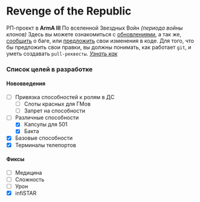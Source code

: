 # Revenge of the Republic

РП-проект в **ArmA III** По вселенной Звездных Войн *(периода войны клонов)*
Здесь вы можете ознакомиться с [обновлениями](https://github.com/ZONT3/MP_RotR/commits/master), а так же, [сообщить](https://github.com/ZONT3/MP_RotR/issues) о баге, или [предложить](https://github.com/ZONT3/MP_RotR/pulls) свои изменения в коде.
Для того, что бы предложить свои правки, вы должны понимать, как работает `git`, и уметь создавать `pull-реквесты`. *[Узнать как](https://docs.github.com/en/free-pro-team@latest/github/collaborating-with-issues-and-pull-requests/about-pull-requests)*

### Список целей в разработке

#### Нововведения
- [ ] Привязка способностей к ролям в ДС
	- [ ] Слоты красных для ГМов
	- [ ] Запрет на способности
- [ ] Различные способности
	- [x] Капсулы для 501
	- [x] Бакта
- [x] Базовые способности
- [x] Терминалы телепортов

#### Фиксы
- [ ] Медицина
- [ ] Сложность
- [ ] Урон
- [x] infiSTAR
